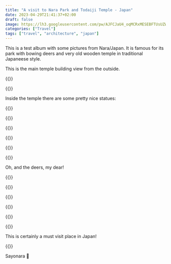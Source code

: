 ```yaml
---
title: "A visit to Nara Park and Todaiji Temple - Japan"
date: 2023-04-29T21:41:37+02:00
draft: false
image: https://lh3.googleusercontent.com/pw/AJFCJaU4_oqMCRxMESEBFTUsUZWPLq_jMHt9ADv-sxL4BxeX6pHJdIn-qveHMFlpjyqkcM0K9ks1yv7amkJlLJM_2MbwWRJxtnmkvoq3W-HO27BtuR9pVFXeKyFswF_XDU6DIOBp3ftot6DMSUOyqYkdueYvTA=w1709-h1139-s-no
categories: ["Travel"]
tags: ["travel", "architecture", "japan"]
---
```


This is a test album with some pictures from Nara/Japan. It is famous for its park with bowing deers and very old wooden temple in traditional Japaneese style.

This is the main temple building view from the outside.

{{<photo caption="This wood is centuries old. The temple is dated from VIII century" src="https://lh3.googleusercontent.com/pw/AJFCJaWj9zgbA-V07vG8s1MfNIUqxiul5SG1qM5kzH1AP_faiHB5H--lCnCxjybmMfXpr5RaK-RwqszL1xtiXSC8PJ0AhtkwDKi0-S2nCUw4GC5-SsnudXNoiAdKTk5IGbiHIl6JqSJEAzhQSD_H41co1qd8qg=w5472-h3648-no" thumb="https://lh3.googleusercontent.com/pw/AJFCJaWj9zgbA-V07vG8s1MfNIUqxiul5SG1qM5kzH1AP_faiHB5H--lCnCxjybmMfXpr5RaK-RwqszL1xtiXSC8PJ0AhtkwDKi0-S2nCUw4GC5-SsnudXNoiAdKTk5IGbiHIl6JqSJEAzhQSD_H41co1qd8qg=w1680-h1120-s" width="840" height="560" src-width="5472" src-height="3648" >}}

{{<photo caption="Sakura branches hide ancient wonders" src="https://lh3.googleusercontent.com/pw/AJFCJaXqHy4BenJ6VPHUEOKVLz5Q0MN28kefwUDVZ8Ps6sRPB8EaILptFM7L765pZ8vb04_skR-YrgW_OyjjmqVL3nZRc-7ldiQnaPn9vOZklWqm8T7tIx1kHJo-1h5ZZsLIgckcUpqwVDfOcd5Zf1IthP315w=w5472-h3648-no" thumb="https://lh3.googleusercontent.com/pw/AJFCJaXqHy4BenJ6VPHUEOKVLz5Q0MN28kefwUDVZ8Ps6sRPB8EaILptFM7L765pZ8vb04_skR-YrgW_OyjjmqVL3nZRc-7ldiQnaPn9vOZklWqm8T7tIx1kHJo-1h5ZZsLIgckcUpqwVDfOcd5Zf1IthP315w=w1680-h1120-s" width="840" height="560" src-width="5472" src-height="3648" >}}

Inside the temple there are some pretty nice statues:

{{<gallery>}}

{{<photo caption="Largest bronze Buddha in the world" src="https://lh3.googleusercontent.com/pw/AJFCJaXT9DH4QF0Y3Eiqxelq1qK4OJ_Iuy3q0X61DY31r9_pF7qZEYQP7DkhNbjWn9rPUWiURPgkw50hkGbiIr-rJuDdBH2Hvs9-F32rln1J1kAByzM17qPwJditKGXSD-iT2aa5Ju6heZg7rV8SkH1IV2Hetg=w5472-h3648-no" thumb="https://lh3.googleusercontent.com/pw/AJFCJaXT9DH4QF0Y3Eiqxelq1qK4OJ_Iuy3q0X61DY31r9_pF7qZEYQP7DkhNbjWn9rPUWiURPgkw50hkGbiIr-rJuDdBH2Hvs9-F32rln1J1kAByzM17qPwJditKGXSD-iT2aa5Ju6heZg7rV8SkH1IV2Hetg=w1080-h720-s" width="360" height="240" src-width="5472" src-height="3648" >}}

{{<photo caption="The guardian of the temple" src="https://lh3.googleusercontent.com/pw/AJFCJaUh1efcqrX5vgL1SObtMMW_LoaDYmB5OGao2pgpWEXpeDULgJwzprKip7a6oLT6Zzk4NiuUXEAiF-7GphWi0JQEpynYa2WSyLDN1_Q_z7inHIKzAX1bWaP1KYIn2JK0I-coz0aAcaJOLCEwZRdYiICDaw=w3648-h5472-no" thumb="https://lh3.googleusercontent.com/pw/AJFCJaUh1efcqrX5vgL1SObtMMW_LoaDYmB5OGao2pgpWEXpeDULgJwzprKip7a6oLT6Zzk4NiuUXEAiF-7GphWi0JQEpynYa2WSyLDN1_Q_z7inHIKzAX1bWaP1KYIn2JK0I-coz0aAcaJOLCEwZRdYiICDaw=w480-h720-s" width="160" height="240" src-width="3648" src-height="5472" >}}

{{<photo src="https://lh3.googleusercontent.com/pw/AJFCJaU4_oqMCRxMESEBFTUsUZWPLq_jMHt9ADv-sxL4BxeX6pHJdIn-qveHMFlpjyqkcM0K9ks1yv7amkJlLJM_2MbwWRJxtnmkvoq3W-HO27BtuR9pVFXeKyFswF_XDU6DIOBp3ftot6DMSUOyqYkdueYvTA=w5472-h3648-no" thumb="https://lh3.googleusercontent.com/pw/AJFCJaU4_oqMCRxMESEBFTUsUZWPLq_jMHt9ADv-sxL4BxeX6pHJdIn-qveHMFlpjyqkcM0K9ks1yv7amkJlLJM_2MbwWRJxtnmkvoq3W-HO27BtuR9pVFXeKyFswF_XDU6DIOBp3ftot6DMSUOyqYkdueYvTA=w1080-h720-s" width="360" height="240" src-width="5472" src-height="3648" >}}

{{<photo caption="Time to leave" src="https://lh3.googleusercontent.com/pw/AJFCJaXmyvR1T-YULR2bEdMgH-6TUCfuquS3ZrysCYhZ2ZM7fJfOjBHBudXZy_DO_FQ3ueWWgy2En_AV65X1gdYLQGzq2TayCRVWQbyHrOHYIoS3n1UDNetPtG64_9JOIPd20-hpOQmbAkCPxwh1QmQrFAVmaA=w5472-h3648-no" thumb="https://lh3.googleusercontent.com/pw/AJFCJaXmyvR1T-YULR2bEdMgH-6TUCfuquS3ZrysCYhZ2ZM7fJfOjBHBudXZy_DO_FQ3ueWWgy2En_AV65X1gdYLQGzq2TayCRVWQbyHrOHYIoS3n1UDNetPtG64_9JOIPd20-hpOQmbAkCPxwh1QmQrFAVmaA=w1080-h720-s" width="360" height="240" src-width="5472" src-height="3648" >}}

{{</gallery>}}

Oh, and the deers, my dear!

{{<gallery>}}

{{<photo caption="Nara park is famous for its inhabitants" src="https://lh3.googleusercontent.com/pw/AJFCJaXnt5bKE76TrcgqjkhFCqff38cjKwOK_eUGHsv6uVi6ulBZZQz_g1EvjAe3pfZJ3sVOsGP7vwPeqiyA6j7RQzwBjrE6dmwGb-dlS78PPI8slkeDV6s8xG8QfyFjHd88ThpHLBO_gLHWHgB6xFo75Gqv9A=w5472-h3648-no" thumb="https://lh3.googleusercontent.com/pw/AJFCJaXnt5bKE76TrcgqjkhFCqff38cjKwOK_eUGHsv6uVi6ulBZZQz_g1EvjAe3pfZJ3sVOsGP7vwPeqiyA6j7RQzwBjrE6dmwGb-dlS78PPI8slkeDV6s8xG8QfyFjHd88ThpHLBO_gLHWHgB6xFo75Gqv9A=w1080-h720-s" width="360" height="240" src-width="5472" src-height="3648" >}}

{{<photo caption="The girl and the deer part 1" src="https://lh3.googleusercontent.com/pw/AJFCJaUdpk2pWjaH72Vr9bdcgWY22DRLcn5QAG2UkqA_z7e7CV8H1YrjuAkknUEm2vbH6P-zI8rdp0ymh1n0sWsTVv8AHWsLphKkZEisbItyPNrEs9fXj24qUI3rAxLuQ5cjXQnwjwDTQG5bR4SUSmDc3VqcdA=w5472-h3648-no" thumb="https://lh3.googleusercontent.com/pw/AJFCJaUdpk2pWjaH72Vr9bdcgWY22DRLcn5QAG2UkqA_z7e7CV8H1YrjuAkknUEm2vbH6P-zI8rdp0ymh1n0sWsTVv8AHWsLphKkZEisbItyPNrEs9fXj24qUI3rAxLuQ5cjXQnwjwDTQG5bR4SUSmDc3VqcdA=w1080-h720-s" width="360" height="240" src-width="5472" src-height="3648" >}}

{{<photo caption="The girl and the deer part 2" src="https://lh3.googleusercontent.com/pw/AJFCJaWBQrNu-fBN2ZrCVSVG2QHcR7HHzzW3nTiOCEIZeE1nJ0tE_LJQgfu5t278eWtgUzxBLxhyY6JQ6kzfHMTI7o4lvTWbRCwJWlqU-rabJkgjbBEJp1g8r8E60r8FOUu0HwF1AicftSHluO7m8MAjCywxYA=w5472-h3648-no" thumb="https://lh3.googleusercontent.com/pw/AJFCJaWBQrNu-fBN2ZrCVSVG2QHcR7HHzzW3nTiOCEIZeE1nJ0tE_LJQgfu5t278eWtgUzxBLxhyY6JQ6kzfHMTI7o4lvTWbRCwJWlqU-rabJkgjbBEJp1g8r8E60r8FOUu0HwF1AicftSHluO7m8MAjCywxYA=w1080-h720-s" width="360" height="240" src-width="5472" src-height="3648" >}}

{{<photo caption="The girl and the deer part 3" src="https://lh3.googleusercontent.com/pw/AJFCJaW2Bpnm56Q272K_13OepQleSGRa8_GsGRNrp3clihsWcodtdKdaPgvtEXhoUPya3ALHqniavOClXodinuSgEavJstCBUwU351t6ZjBH9QPWL40Tn1jF2QEdRwABcE_rRRT2KQ3BU03QI1HkavmeLbxuKQ=w5472-h3648-no" thumb="https://lh3.googleusercontent.com/pw/AJFCJaW2Bpnm56Q272K_13OepQleSGRa8_GsGRNrp3clihsWcodtdKdaPgvtEXhoUPya3ALHqniavOClXodinuSgEavJstCBUwU351t6ZjBH9QPWL40Tn1jF2QEdRwABcE_rRRT2KQ3BU03QI1HkavmeLbxuKQ=w1080-h720-s" width="360" height="240" src-width="5472" src-height="3648" >}}

{{</gallery>}}

This is certainly a must visit place in Japan!

{{<photo caption="The gate to the history" src="https://lh3.googleusercontent.com/pw/AJFCJaWRKDk_8gNtgR0kRH_7M7C53gFwvP21MIbrzaTQGm4Xe8Xb0LPGka45vVhzhB4s6dfFnTDXNKBWiD0uTbN0GejV9ezfBVYhZ2QIxGn6XeHm3saTsAwxzCS1UTVDJOv__nWioBR0-wm19XKmHv9dSQoRqw=w5472-h3648-no" thumb="https://lh3.googleusercontent.com/pw/AJFCJaWRKDk_8gNtgR0kRH_7M7C53gFwvP21MIbrzaTQGm4Xe8Xb0LPGka45vVhzhB4s6dfFnTDXNKBWiD0uTbN0GejV9ezfBVYhZ2QIxGn6XeHm3saTsAwxzCS1UTVDJOv__nWioBR0-wm19XKmHv9dSQoRqw=w1680-h1120-s" width="840" height="560" src-width="5472" src-height="3648" >}}

Sayonara 🌸
